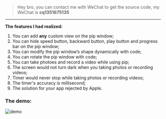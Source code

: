 > Hey bro, you can contact me with WeChat to get the source code, my WeChat is **cq1351675135**

---

**The features I had realized:**

1. You can add **any** custom view on the pip window;
2. You can hide speed button, backward button, play button and progress bar on the pip window;
3. You can modify the pip window’s shape dynamically with code;
4. You can rotate the pip window with code;
5. You can take photoes and record a video while using pip;
6. The screen would not turn dark when you taking photos or recording videos;
7. Timer would never stop while taking photos or recording videos;
8. The timer's accuracy is millisecond;
9. The solution for your app rejected by Apple.

### The demo:

![demo](demo.gif)